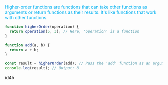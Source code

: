 <span style="color:#00b0f0">Higher-order functions are functions that can take other functions as arguments or return functions as their results. It's like functions that work with other functions.</span>


```js 
function higherOrder(operation) {
  return operation(5, 3); // Here, 'operation' is a function
}

function add(a, b) {
  return a + b;
}

const result = higherOrder(add); // Pass the 'add' function as an argument
console.log(result); // Output: 8

```






















id45


